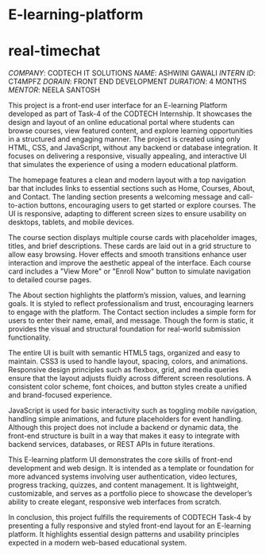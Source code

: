 # E-learning-platform

# real-timechat
*COMPANY*: CODTECH IT SOLUTIONS 
*NAME*: ASHWINI GAWALI 
*INTERN ID*: CT4MPFZ 
*DORAIN*: FRONT END DEVELOPMENT 
*DURATION*: 4 MONTHS 
*MENTOR*: NEELA SANTOSH 

This project is a front-end user interface for an E-learning Platform developed as part of Task-4 of the CODTECH Internship. It showcases the design and layout of an online educational portal where students can browse courses, view featured content, and explore learning opportunities in a structured and engaging manner. The project is created using only HTML, CSS, and JavaScript, without any backend or database integration. It focuses on delivering a responsive, visually appealing, and interactive UI that simulates the experience of using a modern educational platform.

The homepage features a clean and modern layout with a top navigation bar that includes links to essential sections such as Home, Courses, About, and Contact. The landing section presents a welcoming message and call-to-action buttons, encouraging users to get started or explore courses. The UI is responsive, adapting to different screen sizes to ensure usability on desktops, tablets, and mobile devices.

The course section displays multiple course cards with placeholder images, titles, and brief descriptions. These cards are laid out in a grid structure to allow easy browsing. Hover effects and smooth transitions enhance user interaction and improve the aesthetic appeal of the interface. Each course card includes a "View More" or "Enroll Now" button to simulate navigation to detailed course pages.

The About section highlights the platform’s mission, values, and learning goals. It is styled to reflect professionalism and trust, encouraging learners to engage with the platform. The Contact section includes a simple form for users to enter their name, email, and message. Though the form is static, it provides the visual and structural foundation for real-world submission functionality.

The entire UI is built with semantic HTML5 tags, organized and easy to maintain. CSS3 is used to handle layout, spacing, colors, and animations. Responsive design principles such as flexbox, grid, and media queries ensure that the layout adjusts fluidly across different screen resolutions. A consistent color scheme, font choices, and button styles create a unified and brand-focused experience.

JavaScript is used for basic interactivity such as toggling mobile navigation, handling simple animations, and future placeholders for event handling. Although this project does not include a backend or dynamic data, the front-end structure is built in a way that makes it easy to integrate with backend services, databases, or REST APIs in future iterations.

This E-learning platform UI demonstrates the core skills of front-end development and web design. It is intended as a template or foundation for more advanced systems involving user authentication, video lectures, progress tracking, quizzes, and content management. It is lightweight, customizable, and serves as a portfolio piece to showcase the developer’s ability to create elegant, responsive web interfaces from scratch.

In conclusion, this project fulfills the requirements of CODTECH Task-4 by presenting a fully responsive and styled front-end layout for an E-learning platform. It highlights essential design patterns and usability principles expected in a modern web-based educational system.
